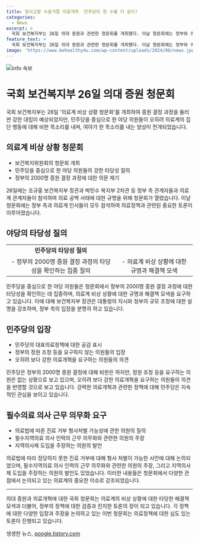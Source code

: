 ```yaml
---
title: 형사고발 수술거절 의료개혁  민주당의 한 수를 더 둔다!
categories:
  - News
excerpt: >
  국회 보건복지부는 26일 의대 증원과 관련한 청문회를 개최했다. 이날 청문회에는 정부와 의료계 관계자들이 참석하여 2000명 증원 결정 과정을 논의했다. 야당은 의원들을 중심으로 증원 결정과 관련해 질의를 집중했지만, 민주당은 의료계 집단 행동에 대한 비판을 내세웠다. 민주당의 의원들은 오히려 강한 의료개혁 의지를 요구하며, 진료 거부 병원 고발과 필수의료 의사 근무 의무화를 강력히 주장했다. 이에 대해 정부 측은 근거와 설명을 제시하며 논의가 전개됐다.
feature_text: >
  국회 보건복지부는 26일 의대 증원과 관련한 청문회를 개최했다. 이날 청문회에는 정부와 의료계 관계자들이 참석하여 2000명 증원 결정 과정을 논의했다. 야당은 의원들을 중심으로 증원 결정과 관련해 질의를 집중했지만, 민주당은 의료계 집단 행동에 대한 비판을 내세웠다. 민주당의 의원들은 오히려 강한 의료개혁 의지를 요구하며, 진료 거부 병원 고발과 필수의료 의사 근무 의무화를 강력히 주장했다. 이에 대해 정부 측은 근거와 설명을 제시하며 논의가 전개됐다.
image: 'https://www.behealthy4u.com/wp-content/uploads/2024/06/news.jpg'
---
```


<p><img src="https://www.behealthy4u.com/wp-content/uploads/2024/06/news.jpg" alt="info 속보" /></p>

<h1>국회 보건복지부 26일 의대 증원 청문회</h1>

<p data-ke-size="size16">국회 보건복지부는 26일 '의료계 비상 상황 청문회'를 개최하여 증원 결정 과정을 둘러싼 강한 대립이 예상되었지만, 민주당을 중심으로 한 야당 의원들이 오히려 의료계의 집단 행동에 대해 비판 목소리를 내며, 여야가 한 목소리를 내는 양상이 전개되었습니다.</p>

<h2>의료계 비상 상황 청문회</h2>

<ul>
  <li>보건복지위원회의 청문회 개최</li>
  <li>민주당을 중심으로 한 야당 의원들의 강한 타당성 질의</li>
  <li>정부의 2000명 증원 결정 과정에 대한 의문 제기</li>
</ul>

<p data-ke-size="size16">26일에는 조규홍 보건복지부 장관과 박민수 복지부 2차관 등 정부 측 관계자들과 의료계 관계자들이 참석하여 의료 공백 사태에 대한 규명을 위해 청문회가 열렸습니다. 이날 청문회에는 정부 측과 의료계 인사들이 모두 참석하여 의료정책과 관련된 중요한 토론이 이루어졌습니다.</p>

<h2>야당의 타당성 질의</h2>

<table>
  <tr>
    <td style="text-align: center; height: 17px;"><b>민주당의 타당성 질의</b></td>
  </tr>
  <tr>
    <td style="text-align: center;">- 정부의 2000명 증원 결정 과정의 타당성을 확인하는 집중 질의</td>
    <td style="text-align: center;">- 의료계 비상 상황에 대한 규명과 해결책 모색</td>
  </tr>
</table>

<p data-ke-size="size16">민주당을 중심으로 한 야당 의원들은 청문회에서 정부의 2000명 증원 결정 과정에 대한 타당성을 확인하는 데 집중하며, 의료계 비상 상황에 대한 규명과 해결책 모색을 요구하고 있습니다. 이에 대해 보건복지부 장관은 대통령의 지시와 정부의 규모 조정에 대한 설명을 강조하며, 정부 측의 입장을 분명히 하고 있습니다.</p>

<h2>민주당의 입장</h2>

<ul>
  <li>민주당의 대표의료정책에 대한 공감 표시</li>
  <li>정부의 정원 조정 등을 요구하지 않는 의원들의 입장</li>
  <li>오히려 보다 강한 의료개혁을 요구하는 의원들의 의견</li>
</ul>

<p data-ke-size="size16">민주당은 정부의 2000명 증원 결정에 대해 비판은 하지만, 정원 조정 등을 요구하는 의원은 없는 상황으로 보고 있으며, 오히려 보다 강한 의료개혁을 요구하는 의원들의 의견을 반영할 것으로 보고 있습니다. 강력한 의료개혁과 관련한 정책에 대해 민주당은 지속적인 관심을 보이고 있습니다.</p>

<h2>필수의료 의사 근무 의무화 요구</h2>

<ul>
  <li>의료법에 따른 진료 거부 형사처벌 가능성에 관한 의원의 질의</li>
  <li>필수지역의료 의사 인력의 근무 의무화와 관련한 의원의 주장</li>
  <li>지역의사제 도입을 주장하는 의원의 발언</li>
</ul>

<p data-ke-size="size16">의료법에 따라 정당하지 못한 진료 거부에 대해 형사 처벌이 가능한 사안에 대해 논의되었으며, 필수지역의료 의사 인력의 근무 의무화와 관련한 의원의 주장, 그리고 지역의사제 도입을 주장하는 의원의 발언도 있었습니다. 이러한 내용들은 청문회에서 다양한 관점에서 논의되고 있는 의료계의 중요한 이슈로 강조되었습니다.</p>

<hr>

<p data-ke-size="size16">의대 증원과 의료개혁에 대한 국회 청문회는 의료계의 비상 상황에 대한 타당한 해결책 모색과 더불어, 정부의 정책에 대한 검증과 진지한 토론의 장이 되고 있습니다. 각 정책에 대한 다양한 입장과 주장을 논의하고 있는 이번 청문회는 의료정책에 대한 심도 있는 토론이 진행되고 있습니다.</p>
생생한 뉴스, <a href="https://qoogle.tistory.com" rel="dofollow">qoogle.tistory.com</a>


